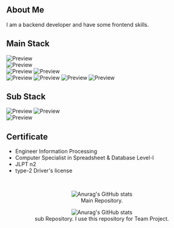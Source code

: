 ## About Me
I am a backend developer and have some frontend skills. 

## Main Stack
![Preview](https://img.shields.io/badge/-Java-red?style=flat-square)  
![Preview](https://img.shields.io/badge/-Oracle-orange?style=flat-square)  
![Preview](https://img.shields.io/badge/-MyBatis-lightgreen?style=flat-square)
![Preview](https://img.shields.io/badge/-Spring-lightgreen?style=flat-square)  
![Preview](https://img.shields.io/badge/-HTML-skyblue?style=flat-square)
![Preview](https://img.shields.io/badge/-CSS-skyblue?style=flat-square)
![Preview](https://img.shields.io/badge/-JavaScript-skyblue?style=flat-square)
![Preview](https://img.shields.io/badge/-JQuery-skyblue?style=flat-square)  

## Sub Stack
![Preview](https://img.shields.io/badge/-Python-1877f2?style=flat-square)
![Preview](https://img.shields.io/badge/-Flask-1877f2?style=flat-square)  
![Preview](https://img.shields.io/badge/-C-8B00FF?style=flat-square)  

## Certificate
- Engineer Information Processing
- Computer Specialist in Spreadsheet & Database Level-I
- JLPT n2
- type-2 Driver's license

<div align=center>
<br>
  
  ![Anurag's GitHub stats](https://github-readme-stats.vercel.app/api?username=MinminC&hide=contribs,prs)  
  Main Repository.  
    
  ![Anurag's GitHub stats](https://github-readme-stats.vercel.app/api?username=minjmin&hide=contribs,prs)  
  sub Repository. I use this repository for Team Project.  
  
</div>
